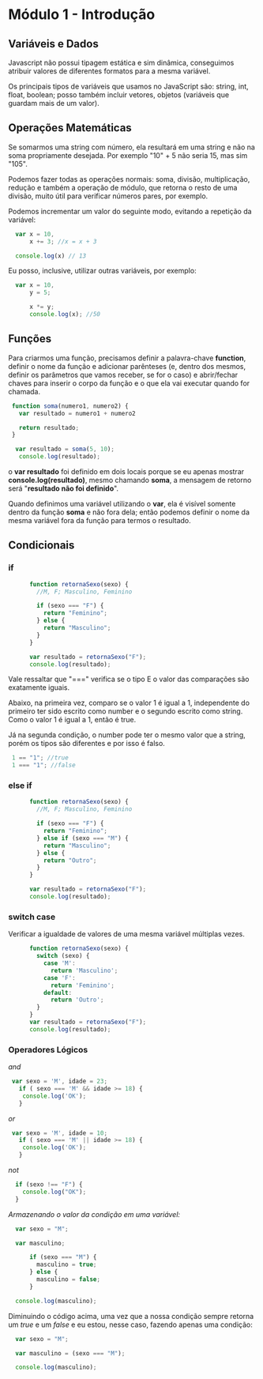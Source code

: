 # Módulo 1 - Introdução

## Variáveis e Dados

Javascript não possui tipagem estática e sim dinâmica, conseguimos atribuir valores de diferentes formatos para a mesma variável.

Os principais tipos de variáveis que usamos no JavaScript são: string, int, float, boolean; posso também incluir vetores, objetos (variáveis que guardam mais de um valor).

## Operações Matemáticas

Se somarmos uma string com número, ela resultará em uma string e não na soma propriamente desejada. Por exemplo "10" + 5 não seria 15, mas sim "105".

Podemos fazer todas as operações normais: soma, divisão, multiplicação, redução e também a operação de módulo, que retorna o resto de uma divisão, muito útil para verificar números pares, por exemplo.

Podemos incrementar um valor do seguinte modo, evitando a repetição da variável:

```Javascript
  var x = 10,
      x += 3; //x = x + 3

  console.log(x) // 13
```

Eu posso, inclusive, utilizar outras variáveis, por exemplo:

```Javascript
  var x = 10,
      y = 5;

      x *= y;
      console.log(x); //50
```

## Funções

Para criarmos uma função, precisamos definir a palavra-chave <strong>function</strong>, definir o nome da função e adicionar parênteses (e, dentro dos mesmos, definir os parâmetros que vamos receber, se for o caso) e abrir/fechar chaves para inserir o corpo da função e o que ela vai executar quando for chamada.

```Javascript
 function soma(numero1, numero2) {
   var resultado = numero1 + numero2

   return resultado;
 }

  var resultado = soma(5, 10);
   console.log(resultado);
```

o <strong>var resultado</strong> foi definido em dois locais porque se eu apenas mostrar <strong>console.log(resultado)</strong>, mesmo chamando <strong>soma</strong>, a mensagem de retorno será "<strong>resultado não foi definido</strong>".

Quando definimos uma variável utilizando o <strong>var</strong>, ela é visível somente dentro da função <strong>soma</strong> e não fora dela; então podemos definir o nome da mesma variável fora da função para termos o resultado.

## Condicionais

### if

```Javascript
      function retornaSexo(sexo) {
        //M, F; Masculino, Feminino

        if (sexo === "F") {
          return "Feminino";
        } else {
          return "Masculino";
        }
      }

      var resultado = retornaSexo("F");
      console.log(resultado);
```

Vale ressaltar que "===" verifica se o tipo E o valor das comparações são exatamente iguais.

Abaixo, na primeira vez, comparo se o valor 1 é igual a 1, independente do primeiro ter sido escrito como number e o segundo escrito como string. Como o valor 1 é igual a 1, então é true.

Já na segunda condição, o number pode ter o mesmo valor que a string, porém os tipos são diferentes e por isso é falso.

```Javascript
 1 == "1"; //true
 1 === "1"; //false
```

### else if

```Javascript
      function retornaSexo(sexo) {
        //M, F; Masculino, Feminino

        if (sexo === "F") {
          return "Feminino";
        } else if (sexo === "M") {
          return "Masculino";
        } else {
          return "Outro";
        }
      }

      var resultado = retornaSexo("F");
      console.log(resultado);
```

### switch case

Verificar a igualdade de valores de uma mesma variável múltiplas vezes.

```Javascript
      function retornaSexo(sexo) {
        switch (sexo) {
          case 'M':
            return 'Masculino';
          case 'F':
            return 'Feminino';
          default:
            return 'Outro';
        }
      }
      var resultado = retornaSexo("F");
      console.log(resultado);
```

### Operadores Lógicos

_and_

```Javascript
 var sexo = 'M', idade = 23;
   if ( sexo === 'M' && idade >= 18) {
    console.log('OK');
   }
```

_or_

```Javascript
 var sexo = 'M', idade = 10;
   if ( sexo === 'M' || idade >= 18) {
    console.log('OK');
   }
```

_not_

```Javascript
  if (sexo !== "F") {
    console.log("OK");
  }
```

_Armazenando o valor da condição em uma variável:_

```Javascript
  var sexo = "M";

  var masculino;

      if (sexo === "M") {
        masculino = true;
      } else {
        masculino = false;
      }

  console.log(masculino);
```

Diminuindo o código acima, uma vez que a nossa condição sempre retorna um _true_ e um _false_ e eu estou, nesse caso, fazendo apenas uma condição:

```Javascript
  var sexo = "M";

  var masculino = (sexo === "M");

  console.log(masculino);
```
